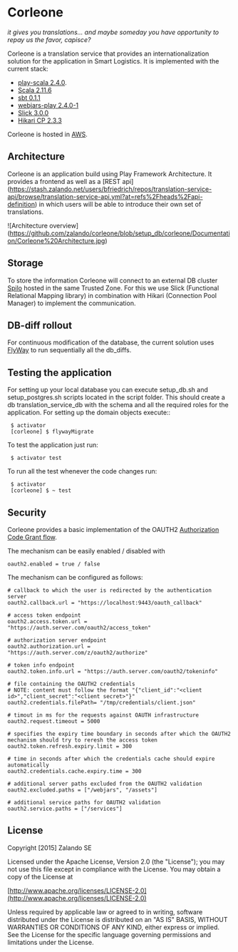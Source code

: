 # Corleone

*it gives you translations… and maybe someday you have opportunity to repay us the favor, capisce?*

Corleone is a translation service that provides an internationalization solution for the application in Smart Logistics. It is
implemented with the current stack:
- [play-scala 2.4.0](https://www.playframework.com/).
- [Scala 2.11.6](http://www.scala-lang.org/)
- [sbt 0.1.1](http://www.scala-sbt.org/)
- [webjars-play 2.4.0-1](http://www.webjars.org/documentation)
- [Slick 3.0.0](http://slick.typesafe.com/doc/3.0.0/)
- [Hikari CP 2.3.3](https://github.com/brettwooldridge/HikariCP)

Corleone is hosted in [AWS](http://aws.amazon.com/).

## Architecture

Corleone is an application build using Play Framework Architecture. It provides a frontend as well as a [REST api]
(https://stash.zalando.net/users/bfriedrich/repos/translation-service-api/browse/translation-service-api.yml?at=refs%2Fheads%2Fapi-definition)
in which users will be able to introduce their own set of translations.

![Architecture overview] (https://github.com/zalando/corleone/blob/setup_db/corleone/Documentation/Corleone%20Architecture.jpg)

## Storage

To store the information Corleone will connect to an external DB cluster [Spilo](http://spilo.readthedocs.org/en/latest/)
hosted in the same Trusted Zone. For this we use Slick (Functional Relational Mapping library) in combination with
Hikari (Connection Pool Manager) to implement the communication.

## DB-diff rollout

For continuous modification of the database, the current solution uses [FlyWay](http://flywaydb.org) to run sequentially all the db_diffs.

## Testing the application

For setting up your local database you can execute setup_db.sh and setup_postgres.sh scripts located in the script folder.
This should create a db translation_service_db with the schema and all the required roles for the application.
For setting up the domain objects execute::

     $ activator
     [corleone] $ flywayMigrate

To test the application just run:

     $ activator test

To run all the test whenever the code changes run:

     $ activator
     [corleone] $ ~ test

## Security

Corleone provides a basic implementation of the OAUTH2 [Authorization Code Grant flow]( http://tools.ietf.org/html/rfc6749#section-4.1.3).

The mechanism can be easily enabled / disabled with 

    oauth2.enabled = true / false

The mechanism can be configured as follows:
    
    # callback to which the user is redirected by the authentication server
    oauth2.callback.url = "https://localhost:9443/oauth_callback"
  
    # access token endpoint
    oauth2.access.token.url = "https://auth.server.com/oauth2/access_token"

    # authorization server endpoint
    oauth2.authorization.url = "https://auth.server.com/z/oauth2/authorize"

    # token info endpoint
    oauth2.token.info.url = "https://auth.server.com/oauth2/tokeninfo"

    # file containing the OAUTH2 credentials
    # NOTE: content must follow the format "{"client_id":"<client id>","client_secret":"<client secret>"}"
    oauth2.credentials.filePath= "/tmp/credentials/client.json"

    # timout in ms for the requests against OAUTH infrastructure
    oauth2.request.timeout = 5000

    # specifies the expiry time boundary in seconds after which the OAUTH2 mechanism should try to reresh the access token
    oauth2.token.refresh.expiry.limit = 300

    # time in seconds after which the credentials cache should expire automatically
    oauth2.credentials.cache.expiry.time = 300

    # additional server paths excluded from the OAUTH2 validation
    oauth2.excluded.paths = ["/webjars", "/assets"]

    # additional service paths for OAUTH2 validation
    oauth2.service.paths = ["/services"]


## License

Copyright [2015] Zalando SE

Licensed under the Apache License, Version 2.0 (the "License");
you may not use this file except in compliance with the License.
You may obtain a copy of the License at

[http://www.apache.org/licenses/LICENSE-2.0](http://www.apache.org/licenses/LICENSE-2.0)

Unless required by applicable law or agreed to in writing, software
distributed under the License is distributed on an "AS IS" BASIS,
WITHOUT WARRANTIES OR CONDITIONS OF ANY KIND, either express or implied.
See the License for the specific language governing permissions and
limitations under the License.

